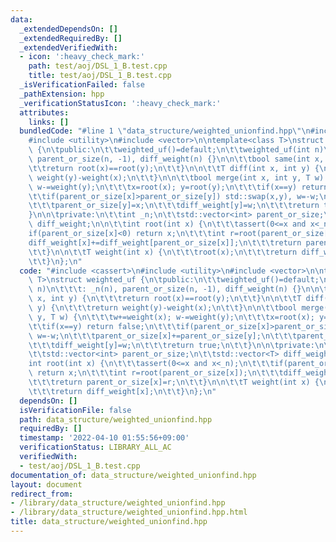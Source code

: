 ```yaml
---
data:
  _extendedDependsOn: []
  _extendedRequiredBy: []
  _extendedVerifiedWith:
  - icon: ':heavy_check_mark:'
    path: test/aoj/DSL_1_B.test.cpp
    title: test/aoj/DSL_1_B.test.cpp
  _isVerificationFailed: false
  _pathExtension: hpp
  _verificationStatusIcon: ':heavy_check_mark:'
  attributes:
    links: []
  bundledCode: "#line 1 \"data_structure/weighted_unionfind.hpp\"\n#include <cassert>\n\
    #include <utility>\n#include <vector>\n\ntemplate<class T>\nstruct weighted_uf\
    \ {\n\tpublic:\n\t\tweighted_uf()=default;\n\t\tweighted_uf(int n)\n\t\t\t: _n(n),\
    \ parent_or_size(n, -1), diff_weight(n) {}\n\n\t\tbool same(int x, int y) {\n\t\
    \t\treturn root(x)==root(y);\n\t\t}\n\n\t\tT diff(int x, int y) {\n\t\t\treturn\
    \ weight(y)-weight(x);\n\t\t}\n\n\t\tbool merge(int x, int y, T w) {\n\t\t\tw+=weight(x);\
    \ w-=weight(y);\n\t\t\tx=root(x); y=root(y);\n\t\t\tif(x==y) return false;\n\t\
    \t\tif(parent_or_size[x]>parent_or_size[y]) std::swap(x,y), w=-w;\n\t\t\tparent_or_size[x]+=parent_or_size[y];\n\
    \t\t\tparent_or_size[y]=x;\n\t\t\tdiff_weight[y]=w;\n\t\t\treturn true;\n\t\t\
    }\n\n\tprivate:\n\t\tint _n;\n\t\tstd::vector<int> parent_or_size;\n\t\tstd::vector<T>\
    \ diff_weight;\n\n\t\tint root(int x) {\n\t\t\tassert(0<=x and x<_n);\n\t\t\t\
    if(parent_or_size[x]<0) return x;\n\t\t\tint r=root(parent_or_size[x]);\n\t\t\t\
    diff_weight[x]+=diff_weight[parent_or_size[x]];\n\t\t\treturn parent_or_size[x]=r;\n\
    \t\t}\n\n\t\tT weight(int x) {\n\t\t\troot(x);\n\t\t\treturn diff_weight[x];\n\
    \t\t}\n};\n"
  code: "#include <cassert>\n#include <utility>\n#include <vector>\n\ntemplate<class\
    \ T>\nstruct weighted_uf {\n\tpublic:\n\t\tweighted_uf()=default;\n\t\tweighted_uf(int\
    \ n)\n\t\t\t: _n(n), parent_or_size(n, -1), diff_weight(n) {}\n\n\t\tbool same(int\
    \ x, int y) {\n\t\t\treturn root(x)==root(y);\n\t\t}\n\n\t\tT diff(int x, int\
    \ y) {\n\t\t\treturn weight(y)-weight(x);\n\t\t}\n\n\t\tbool merge(int x, int\
    \ y, T w) {\n\t\t\tw+=weight(x); w-=weight(y);\n\t\t\tx=root(x); y=root(y);\n\t\
    \t\tif(x==y) return false;\n\t\t\tif(parent_or_size[x]>parent_or_size[y]) std::swap(x,y),\
    \ w=-w;\n\t\t\tparent_or_size[x]+=parent_or_size[y];\n\t\t\tparent_or_size[y]=x;\n\
    \t\t\tdiff_weight[y]=w;\n\t\t\treturn true;\n\t\t}\n\n\tprivate:\n\t\tint _n;\n\
    \t\tstd::vector<int> parent_or_size;\n\t\tstd::vector<T> diff_weight;\n\n\t\t\
    int root(int x) {\n\t\t\tassert(0<=x and x<_n);\n\t\t\tif(parent_or_size[x]<0)\
    \ return x;\n\t\t\tint r=root(parent_or_size[x]);\n\t\t\tdiff_weight[x]+=diff_weight[parent_or_size[x]];\n\
    \t\t\treturn parent_or_size[x]=r;\n\t\t}\n\n\t\tT weight(int x) {\n\t\t\troot(x);\n\
    \t\t\treturn diff_weight[x];\n\t\t}\n};\n"
  dependsOn: []
  isVerificationFile: false
  path: data_structure/weighted_unionfind.hpp
  requiredBy: []
  timestamp: '2022-04-10 01:55:56+09:00'
  verificationStatus: LIBRARY_ALL_AC
  verifiedWith:
  - test/aoj/DSL_1_B.test.cpp
documentation_of: data_structure/weighted_unionfind.hpp
layout: document
redirect_from:
- /library/data_structure/weighted_unionfind.hpp
- /library/data_structure/weighted_unionfind.hpp.html
title: data_structure/weighted_unionfind.hpp
---
```

